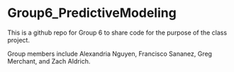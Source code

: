 # Group6_PredictiveModeling

This is a github repo for Group 6 to share code for the purpose of the class project.

Group members include Alexandria Nguyen, Francisco Sananez, Greg Merchant, and Zach Aldrich.
